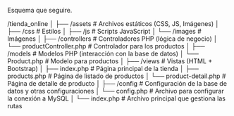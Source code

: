 Esquema que seguire.

/tienda_online
│
├── /assets        # Archivos estáticos (CSS, JS, Imágenes)
│   ├── /css       # Estilos
│   ├── /js        # Scripts JavaScript
│   └── /images    # Imágenes
│
├── /controllers   # Controladores PHP (lógica de negocio)
│   └── productController.php  # Controlador para los productos
│
├── /models        # Modelos PHP (interacción con la base de datos)
│   └── Product.php  # Modelo para productos
│
├── /views         # Vistas (HTML + Bootstrap)
│   ├── index.php  # Página principal de la tienda
│   ├── products.php  # Página de listado de productos
│   └── product-detail.php  # Página de detalle de producto
│
├── /config        # Configuración de la base de datos y otras configuraciones
│   └── config.php  # Archivo para configurar la conexión a MySQL
│
└── index.php      # Archivo principal que gestiona las rutas
